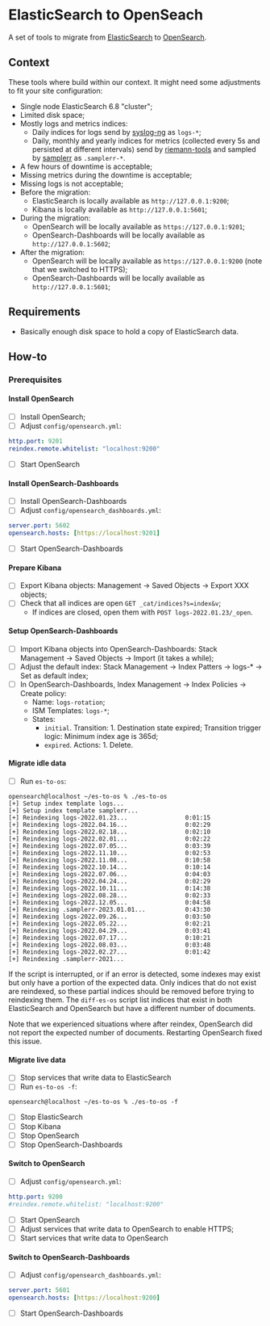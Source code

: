 # ElasticSearch to OpenSeach

A set of tools to migrate from [ElasticSearch](https://www.elastic.co/) to [OpenSearch](https://opensearch.org/).

## Context

These tools where build within our context. It might need some adjustments to fit your site configuration:

* Single node ElasticSearch 6.8 "cluster";
* Limited disk space;
* Mostly logs and metrics indices:
  * Daily indices for logs send by [syslog-ng](https://www.syslog-ng.com/) as `logs-*`;
  * Daily, monthly and yearly indices for metrics (collected every 5s and persisted at different intervals) send by [riemann-tools](https://github.com/riemann/riemann-tools) and sampled by [samplerr](https://github.com/ccin2p3/samplerr) as `.samplerr-*`.
* A few hours of downtime is acceptable;
* Missing metrics during the downtime is acceptable;
* Missing logs is not acceptable;
* Before the migration:
  * ElasticSearch is locally available as `http://127.0.0.1:9200`;
  * Kibana is locally available as `http://127.0.0.1:5601`;
* During the migration:
  * OpenSearch will be locally available as `https://127.0.0.1:9201`;
  * OpenSearch-Dashboards will be locally available as `http://127.0.0.1:5602`;
* After the migration:
  * OpenSearch will be locally available as `https://127.0.0.1:9200` (note that we switched to HTTPS);
  * OpenSearch-Dashboards will be locally available as `http://127.0.0.1:5601`;

## Requirements

* Basically enough disk space to hold a copy of ElasticSearch data.

## How-to

### Prerequisites

#### Install OpenSearch

* [ ] Install OpenSearch;
* [ ] Adjust `config/opensearch.yml`:
```yaml
http.port: 9201
reindex.remote.whitelist: "localhost:9200"
```
* [ ] Start OpenSearch

#### Install OpenSearch-Dashboards

* [ ] Install OpenSearch-Dashboards
* [ ] Adjust `config/opensearch_dashboards.yml`:
```yaml
server.port: 5602
opensearch.hosts: [https://localhost:9201]
```
* [ ] Start OpenSearch-Dashboards

#### Prepare Kibana

* [ ] Export Kibana objects: Management → Saved Objects → Export XXX objects;
* [ ] Check that all indices are open `GET _cat/indices?s=index&v`;
  * If indices are closed, open them with `POST logs-2022.01.23/_open`.

#### Setup OpenSearch-Dashboards

* [ ] Import Kibana objects into OpenSearch-Dashboards: Stack Management → Saved Objects → Import (it takes a while);
* [ ] Adjust the default index: Stack Management → Index Patters → logs-\* → Set as default index;
* [ ] In OpenSearch-Dashboards, Index Management → Index Policies → Create policy:
  * Name: `logs-rotation`;
  * ISM Templates: `logs-*`;
  * States:
    * `initial`. Transition: 1. Destination state expired; Transition trigger logic: Minimum index age is 365d;
    * `expired`. Actions: 1. Delete.

#### Migrate idle data

* [ ] Run `es-to-os`:
```sh-session
opensearch@localhost ~/es-to-os % ./es-to-os
[+] Setup index template logs...
[+] Setup index template samplerr...
[+] Reindexing logs-2022.01.23...                0:01:15
[+] Reindexing logs-2022.04.16...                0:02:29
[+] Reindexing logs-2022.02.18...                0:02:10
[+] Reindexing logs-2022.02.01...                0:02:22
[+] Reindexing logs-2022.07.05...                0:03:39
[+] Reindexing logs-2022.11.10...                0:02:53
[+] Reindexing logs-2022.11.08...                0:10:58
[+] Reindexing logs-2022.10.14...                0:10:14
[+] Reindexing logs-2022.07.06...                0:04:03
[+] Reindexing logs-2022.04.24...                0:02:29
[+] Reindexing logs-2022.10.11...                0:14:38
[+] Reindexing logs-2022.08.28...                0:02:33
[+] Reindexing logs-2022.12.05...                0:04:58
[+] Reindexing .samplerr-2023.01.01...           0:43:30
[+] Reindexing logs-2022.09.26...                0:03:50
[+] Reindexing logs-2022.05.22...                0:02:21
[+] Reindexing logs-2022.04.29...                0:03:41
[+] Reindexing logs-2022.07.17...                0:10:21
[+] Reindexing logs-2022.08.03...                0:03:48
[+] Reindexing logs-2022.02.27...                0:01:42
[+] Reindexing .samplerr-2021...
```

If the script is interrupted, or if an error is detected, some indexes may exist but only have a portion of the expected data.  Only indices that do not exist are reindexed, so these partial indices should be removed before trying to reindexing them. The `diff-es-os` script list indices that exist in both ElasticSearch and OpenSearch but have a different number of documents.

Note that we experienced situations where after reindex, OpenSearch did not report the expected number of documents.  Restarting OpenSearch fixed this issue.

#### Migrate live data

* [ ] Stop services that write data to ElasticSearch
* [ ] Run `es-to-os -f`:
```sh-session
opensearch@localhost ~/es-to-os % ./es-to-os -f
```
* [ ] Stop ElasticSearch
* [ ] Stop Kibana
* [ ] Stop OpenSearch
* [ ] Stop OpenSearch-Dashboards

#### Switch to OpenSearch


* [ ] Adjust `config/opensearch.yml`:
```yaml
http.port: 9200
#reindex.remote.whitelist: "localhost:9200"
```
* [ ] Start OpenSearch
* [ ] Adjust services that write data to OpenSearch to enable HTTPS;
* [ ] Start services that write data to OpenSearch

#### Switch to OpenSearch-Dashboards

* [ ] Adjust `config/opensearch_dashboards.yml`:
```yaml
server.port: 5601
opensearch.hosts: [https://localhost:9200]
```
* [ ] Start OpenSearch-Dashboards
